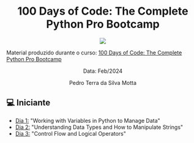 <h1 align="center">100 Days of Code: The Complete Python Pro Bootcamp
</h1>

<p align="center">
  <img src="https://github.com/terramotta/100-days-python-bootcamp/assets/53800269/9a9ff310-29e7-4a29-b18a-a481110a807c">
</p>


Material produzido durante o curso: [100 Days of Code: The Complete Python Pro Bootcamp](https://www.udemy.com/course/100-days-of-code/)


<p align="center">
Data: Feb/2024  
</p>

<p align="center">
Pedro Terra da Silva Motta  
</p>



## 💻 Iniciante 
- [Dia 1:](https://github.com/terramotta/100-days-python-bootcamp/tree/main/dia1) "Working with Variables in Python to Manage Data"
- [Dia 2:](https://github.com/terramotta/100-days-python-bootcamp/tree/main/dia2) "Understanding Data Types and How to Manipulate Strings"
- [Dia 3:](https://github.com/terramotta/100-days-python-bootcamp/tree/main/dia3) "Control Flow and Logical Operators"



